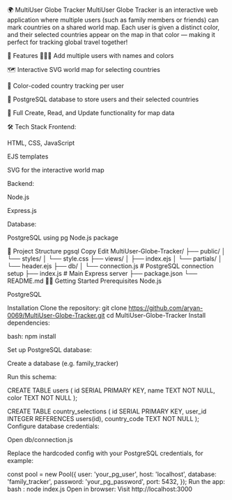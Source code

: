 🌍 MultiUser Globe Tracker
MultiUser Globe Tracker is an interactive web application where multiple users (such as family members or friends) can mark countries on a shared world map. Each user is given a distinct color, and their selected countries appear on the map in that color — making it perfect for tracking global travel together!

🚀 Features
🧑‍🤝‍🧑 Add multiple users with names and colors

🗺️ Interactive SVG world map for selecting countries

🎨 Color-coded country tracking per user

💾 PostgreSQL database to store users and their selected countries

🔁 Full Create, Read, and Update functionality for map data

🛠️ Tech Stack
Frontend:

HTML, CSS, JavaScript

EJS templates

SVG for the interactive world map

Backend:

Node.js

Express.js

Database:

PostgreSQL using pg Node.js package

📂 Project Structure
pgsql
Copy
Edit
MultiUser-Globe-Tracker/
├── public/
│   └── styles/
│       └── style.css
├── views/
│   ├── index.ejs
│   └── partials/
│       └── header.ejs
├── db/
│   └── connection.js       # PostgreSQL connection setup
├── index.js                # Main Express server
├── package.json
└── README.md
🧑‍💻 Getting Started
Prerequisites
Node.js

PostgreSQL

Installation
Clone the repository:
git clone https://github.com/aryan-0069/MultiUser-Globe-Tracker.git
cd MultiUser-Globe-Tracker
Install dependencies:

bash:
npm install

Set up PostgreSQL database:

Create a database (e.g. family_tracker)

Run this schema:

CREATE TABLE users (
  id SERIAL PRIMARY KEY,
  name TEXT NOT NULL,
  color TEXT NOT NULL
);

CREATE TABLE country_selections (
  id SERIAL PRIMARY KEY,
  user_id INTEGER REFERENCES users(id),
  country_code TEXT NOT NULL
);
Configure database credentials:

Open db/connection.js

Replace the hardcoded config with your PostgreSQL credentials, for example:

const pool = new Pool({
  user: 'your_pg_user',
  host: 'localhost',
  database: 'family_tracker',
  password: 'your_pg_password',
  port: 5432,
});
Run the app:
bash : node index.js
Open in browser:
Visit http://localhost:3000

